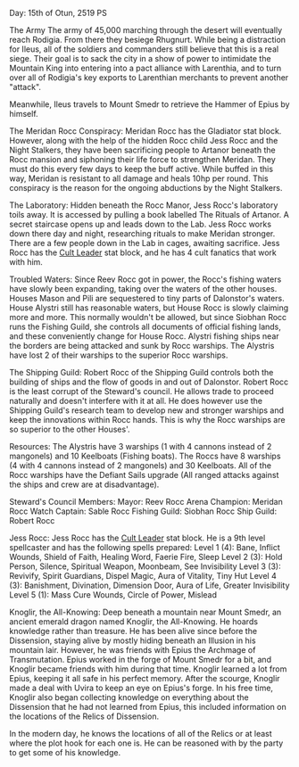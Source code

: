 Day: 15th of Otun, 2519 PS

The Army
The army of 45,000 marching through the desert will eventually reach Rodigia. From there they besiege Rhugnurt. While being a distraction for Ileus, all of the soldiers and commanders still believe that this is a real siege. Their goal is to sack the city in a show of power to intimidate the Mountain King into entering into a pact alliance with Larenthia, and to turn over all of Rodigia's key exports to Larenthian merchants to prevent another "attack".

Meanwhile, Ileus travels to Mount Smedr to retrieve the Hammer of Epius by himself.

The Meridan Rocc Conspiracy:
Meridan Rocc has the Gladiator stat block. However, along with the help of the hidden Rocc child Jess Rocc and the Night Stalkers, they have been sacrificing people to Artanor beneath the Rocc mansion and siphoning their life force to strengthen Meridan. They must do this every few days to keep the buff active. While buffed in this way, Meridan is resistant to all damage and heals 10hp per round. This conspiracy is the reason for the ongoing abductions by the Night Stalkers.

The Laboratory:
Hidden beneath the Rocc Manor, Jess Rocc's laboratory toils away. It is accessed by pulling a book labelled The Rituals of Artanor. A secret staircase opens up and leads down to the Lab. Jess Rocc works down there day and night, researching rituals to make Meridan stronger. There are a few people down in the Lab in cages, awaiting sacrifice. Jess Rocc has the [Cult Leader](https://www.5esrd.com/database/creature/cult-leader-3pp/) stat block, and he has 4 cult fanatics that work with him.

Troubled Waters:
Since Reev Rocc got in power, the Rocc's fishing waters have slowly been expanding, taking over the waters of the other houses. Houses Mason and Pili are sequestered to tiny parts of Dalonstor's waters. House Alystri still has reasonable waters, but House Rocc is slowly claiming more and more. This normally wouldn't be allowed, but since Siobhan Rocc runs the Fishing Guild, she controls all documents of official fishing lands, and these conveniently change for House Rocc. Alystri fishing ships near the borders are being attacked and sunk by Rocc warships. The Alystris have lost 2 of their warships to the superior Rocc warships.

The Shipping Guild:
Robert Rocc of the Shipping Guild controls both the building of ships and the flow of goods in and out of Dalonstor. Robert Rocc is the least corrupt of the Steward's council. He allows trade to proceed naturally and doesn't interfere with it at all. He does however use the Shipping Guild's research team to develop new and stronger warships and keep the innovations within Rocc hands. This is why the Rocc warships are so superior to the other Houses'.

Resources:
The Alystris have 3 warships (1 with 4 cannons instead of 2 mangonels) and 10 Keelboats (Fishing boats). The Roccs have 8 warships (4 with 4 cannons instead of 2 mangonels) and 30 Keelboats. All of the Rocc warships have the Defiant Sails upgrade (All ranged attacks against the ships and crew are at disadvantage).

Steward's Council Members:
Mayor: Reev Rocc
Arena Champion: Meridan Rocc
Watch Captain: Sable Rocc
Fishing Guild: Siobhan Rocc
Ship Guild: Robert Rocc

Jess Rocc:
Jess Rocc has the [Cult Leader](https://www.5esrd.com/database/creature/cult-leader-3pp/) stat block. He is a 9th level spellcaster and has the following spells prepared:
Level 1 (4): Bane, Inflict Wounds, Shield of Faith, Healing Word, Faerie Fire, Sleep
Level 2 (3): Hold Person, Silence, Spiritual Weapon, Moonbeam, See Invisibility
Level 3 (3): Revivify, Spirit Guardians, Dispel Magic, Aura of Vitality, Tiny Hut
Level 4 (3): Banishment, Divination, Dimension Door, Aura of Life, Greater Invisibility
Level 5 (1): Mass Cure Wounds, Circle of Power, Mislead

Knoglir, the All-Knowing:
Deep beneath a mountain near Mount Smedr, an ancient emerald dragon named Knoglir, the All-Knowing. He hoards knowledge rather than treasure. He has been alive since before the Dissension, staying alive by mostly hiding beneath an Illusion in his mountain lair. However, he was friends with Epius the Archmage of Transmutation. Epius worked in the forge of Mount Smedr for a bit, and Knoglir became friends with him during that time. Knoglir learned a lot from Epius, keeping it all safe in his perfect memory. After the scourge, Knoglir made a deal with Uvira to keep an eye on Epius's forge. In his free time, Knoglir also began collecting knowledge on everything about the Dissension that he had not learned from Epius, this included information on the locations of the Relics of Dissension.

In the modern day, he knows the locations of all of the Relics or at least where the plot hook for each one is. He can be reasoned with by the party to get some of his knowledge.